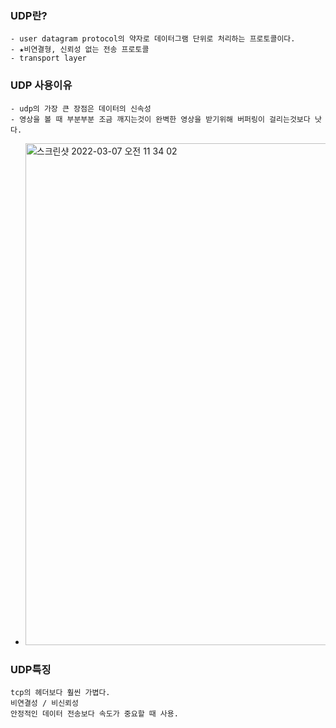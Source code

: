 ### UDP란?
```
- user datagram protocol의 약자로 데이터그램 단위로 처리하는 프로토콜이다.
- ★비연결형, 신뢰성 없는 전송 프로토콜
- transport layer
```
### UDP 사용이유
```
- udp의 가장 큰 장점은 데이터의 신속성
- 영상을 볼 때 부분부분 조금 깨지는것이 완벽한 영상을 받기위해 버퍼링이 걸리는것보다 낫다.
```

- <img width="803" alt="스크린샷 2022-03-07 오전 11 34 02" src="https://user-images.githubusercontent.com/62214428/156958027-9d8a182f-8e6f-4aaf-bd92-aa72e177716b.png">
### UDP특징
```
tcp의 헤더보다 훨씬 가볍다.
비연결성 / 비신뢰성
안정적인 데이터 전송보다 속도가 중요할 때 사용.
```
